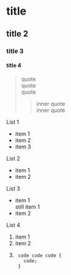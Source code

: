 # title

## title 2

### title 3

#### title 4

> quote  
> quote  
> quote
> > inner quote  
> > inner quote

List 1  
- item 1
- item 2
- item 3

List 2  
* item 1
* item 2

List 3  
- item 1  
still item 1
- item 2

List 4  

1. item 1
2. item 2
3. 		
		code code code {
		  code;
		}


		


